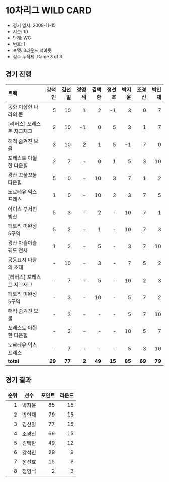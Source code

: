 # 10차리그 WILD CARD

- 경기 일시: 2008-11-15
- 시즌: 10
- 단계: WC
- 번호: 1
- 포맷: 3라운드 넉아웃
- 점수 누적제: Game 3 of 3.





## 경기 진행

| 트랙 | 강석인 | 김선일 | 정영석 | 김택환 | 정선호 | 박지윤 | 조경신 | 박인재 |
|:---|---:|---:|---:|---:|---:|---:|---:|---:|
| 동화 이상한 나라의 문 | 5 | 10 | 1 | 2 | -1 | 3 | 0 | 7 |
| [리버스] 포레스트 지그재그 | 2 | 10 | -1 | 0 | 5 | 3 | 1 | 7 |
| 해적 숨겨진 보물 | 3 | 10 | 2 | 1 | 5 | -1 | 7 | 0 |
| 포레스트 아찔한 다운힐 | 2 | 7 | - | 0 | 1 | 5 | 3 | 10 |
| 광산 꼬불꼬불 다운힐 | 5 | 0 | - | 10 | 3 | 7 | 1 | 2 |
| 노르테유 익스프레스 | 1 | 0 | - | 10 | 2 | 3 | 7 | 5 |
| 아이스 부서진 빙산 | 5 | 3 | - | 2 | - | 10 | 7 | 1 |
| 팩토리 미완성 5구역 | 5 | 2 | - | 1 | - | 10 | 7 | 3 |
| 광산 아슬아슬 궤도 전차 | 1 | 2 | - | 5 | - | 3 | 7 | 10 |
| 공동묘지 마왕의 초대 | - | 10 | - | 3 | - | 7 | 5 | 2 |
| [리버스] 포레스트 지그재그 | - | 7 | - | 5 | - | 10 | 2 | 3 |
| 팩토리 미완성 5구역 | - | 3 | - | 10 | - | 5 | 7 | 2 |
| 해적 숨겨진 보물 | - | 3 | - | - | - | 5 | 7 | 10 |
| 포레스트 아찔한 다운힐 | - | 3 | - | - | - | 10 | 5 | 7 |
| 노르테유 익스프레스 | - | 7 | - | - | - | 5 | 3 | 10 |
| __total__ | __29__ | __77__ | __2__ | __49__ | __15__ | __85__ | __69__ | __79__ |




## 경기 결과

| 순위 | 선수 | 포인트 | 라운드 |
|---:|:---:|---:|---:|
| 1 | 박지윤 | 85 | 15 |
| 2 | 박인재 | 79 | 15 |
| 3 | 김선일 | 77 | 15 |
| 4 | 조경신 | 69 | 15 |
| 5 | 김택환 | 49 | 12 |
| 6 | 강석인 | 29 | 9 |
| 7 | 정선호 | 15 | 6 |
| 8 | 정영석 | 2 | 3 |

